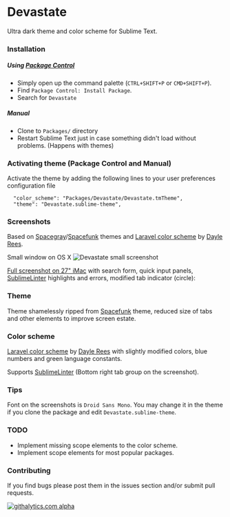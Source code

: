# Devastate

Ultra dark theme and color scheme for Sublime Text.


### Installation

##### Using [Package Control](https://sublime.wbond.net/)

+ Simply open up the command palette (`CTRL+SHIFT+P` or `CMD+SHIFT+P`).
+ Find `Package Control: Install Package`.
+ Search for `Devastate`

##### Manual

+ Clone to `Packages/` directory
+ Restart Sublime Text just in case something didn't load without problems. (Happens with themes)

### Activating theme (Package Control and Manual)

Activate the theme by adding the following lines to your user preferences configuration file

	  "color_scheme": "Packages/Devastate/Devastate.tmTheme",
	  "theme": "Devastate.sublime-theme",
	  
### Screenshots

Based on [Spacegray](https://github.com/kkga/spacegray)/[Spacefunk](https://github.com/Twiebie/ST-Spacefunk) themes and [Laravel color scheme](https://github.com/daylerees/colour-schemes) by [Dayle Rees](https://github.com/daylerees).

Small window on OS X
![Devastate small screenshot](https://raw.github.com/vlakarados/devastate/master/screenshots/small.jpg "Devastate small screenshot")

[Full screenshot on 27" iMac](https://raw.github.com/vlakarados/devastate/master/screenshots/full.jpg) with search form, quick input panels, [SublimeLinter](https://github.com/SublimeLinter/SublimeLinter3) highlights and errors, modified tab indicator (circle):


### Theme

Theme shamelessly ripped from [Spacefunk](https://github.com/Twiebie/ST-Spacefunk) theme, reduced size of tabs and other elements to improve screen estate.


### Color scheme

[Laravel color scheme](https://github.com/daylerees/colour-schemes) by [Dayle Rees](https://github.com/daylerees) with slightly modified colors, blue numbers and green language constants.

Supports [SublimeLinter](https://github.com/SublimeLinter/SublimeLinter3) (Bottom right tab group on the screenshot).


### Tips

Font on the screenshots is `Droid Sans Mono`. You may change it in the theme if you clone the package and edit `Devastate.sublime-theme`.


### TODO

+ Implement missing scope elements to the color scheme.
+ Implement scope elements for most popular packages.



### Contributing

If you find bugs please post them in the issues section and/or submit pull requests.

[![githalytics.com alpha](https://cruel-carlota.pagodabox.com/7ca278bc1b9a1154c390c7d1634d09d1 "githalytics.com")](http://githalytics.com/vlakarados/devastate)

